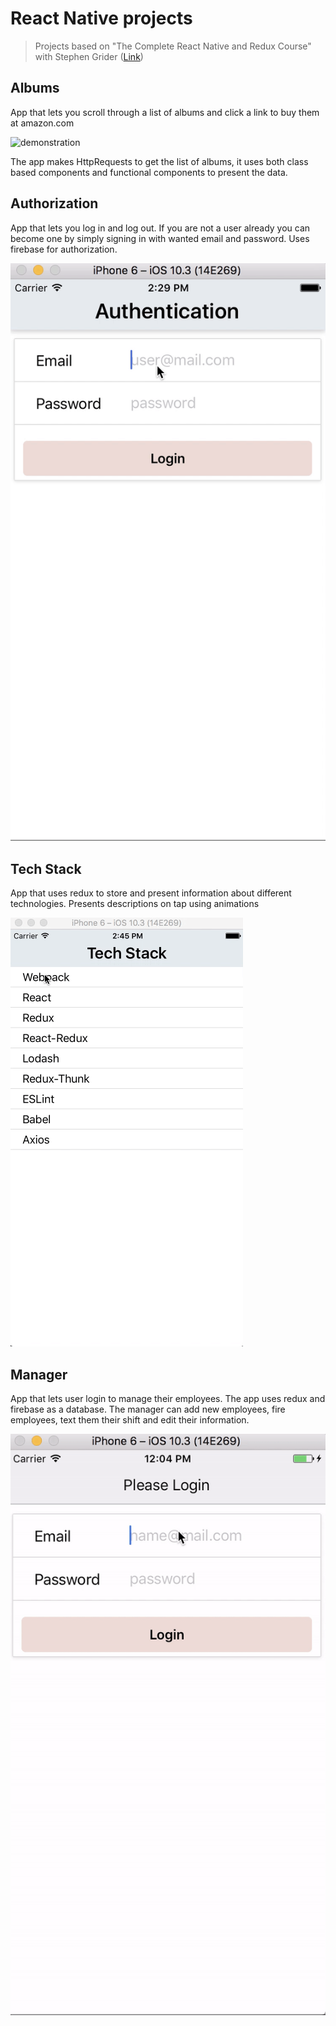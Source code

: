 # React Native projects
> Projects based on "The Complete React Native and Redux Course" with Stephen Grider ([Link](https://www.udemy.com/the-complete-react-native-and-redux-course/learn/v4/overview))


## Albums

App that lets you scroll through a list of albums and click a link to buy them at amazon.com

![demonstration](https://media.giphy.com/media/BQoqWaKPOHHmo/giphy.gif)

The app makes HttpRequests to get the list of albums, it uses both class based components and functional components to present the data.

## Authorization

App that lets you log in and log out. If you are not a user already you can become one by simply signing in with wanted email and password. Uses firebase for authorization.

![demonstration](demos/Auth-demo.gif)


## Tech Stack

App that uses redux to store and present information about different technologies. Presents descriptions on tap using animations

![demonstration](demos/Tech_stack_demo.gif)

## Manager

App that lets user login to manage their employees. The app uses redux and firebase as a database. The manager can add new employees, fire employees, text them their shift and edit their information.

![demonstration](demos/manager_demo.gif)

